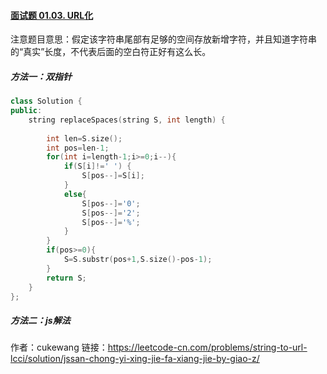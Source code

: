 #### [面试题 01.03. URL化](https://leetcode-cn.com/problems/string-to-url-lcci/)

注意题目意思：假定该字符串尾部有足够的空间存放新增字符，并且知道字符串的“真实”长度，不代表后面的空白符正好有这么长。

##### 方法一：双指针

```c++
class Solution {
public:
    string replaceSpaces(string S, int length) {
      
        int len=S.size();
        int pos=len-1;
        for(int i=length-1;i>=0;i--){
            if(S[i]!=' ') {
                S[pos--]=S[i]; 
            } 
            else{
                S[pos--]='0';
                S[pos--]='2';
                S[pos--]='%';
            }
        }
        if(pos>=0){
            S=S.substr(pos+1,S.size()-pos-1);
        }
        return S;
    }
};
```

##### 方法二：js解法

作者：cukewang
链接：https://leetcode-cn.com/problems/string-to-url-lcci/solution/jssan-chong-yi-xing-jie-fa-xiang-jie-by-giao-z/
